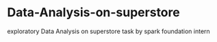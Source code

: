 # Data-Analysis-on-superstore
exploratory Data Analysis on superstore task by spark foundation intern
